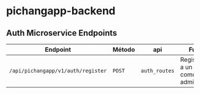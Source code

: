 # pichangapp-backend

## Auth Microservice Endpoints

| Endpoint                           | Método | api          | Función                                                                                    |
|------------------------------------|--------|-----------------------|-------------------------------------------------------------------------------------------|
| `/api/pichangapp/v1/auth/register`| `POST`  | `auth_routes`   | Registra tanto a un usuario como un administrador.                                             |
